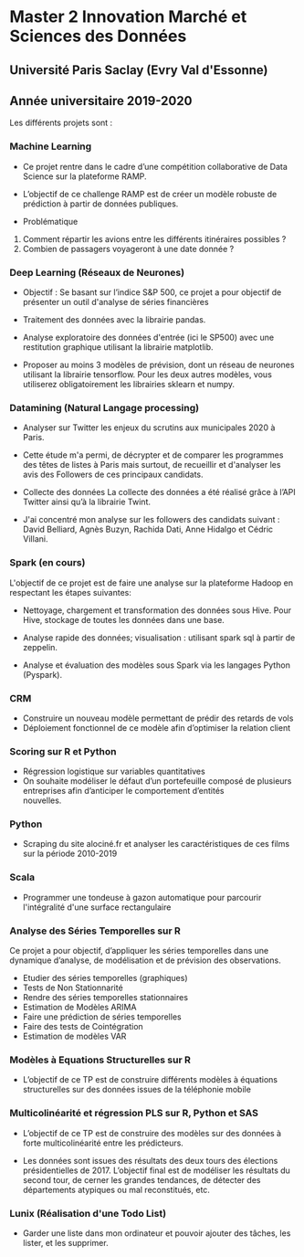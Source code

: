 # Master 2 Innovation Marché et Sciences des Données 

## Université Paris Saclay (Evry Val d'Essonne)

## Année universitaire 2019-2020


Les différents projets sont :

### Machine Learning 

* Ce projet rentre dans le cadre d’une compétition collaborative de Data Science sur la plateforme RAMP.
* L’objectif de ce challenge RAMP est de créer un modèle robuste de prédiction à partir de données publiques.

* Problématique
1. Comment répartir les avions entre les différents itinéraires possibles ?
2. Combien de passagers voyageront à une date donnée ?
 
 
### Deep Learning (Réseaux de Neurones)
 
* Objectif : Se basant sur l’indice S&P 500, ce projet a pour objectif de présenter un outil d'analyse de séries financières 
      
* Traitement des données avec la librairie pandas.
* Analyse exploratoire des données d'entrée (ici le SP500) avec une restitution graphique utilisant la librairie matplotlib.
* Proposer au moins 3 modèles de prévision, dont un réseau de neurones utilisant la librairie tensorflow. Pour les deux autres             modèles, vous utiliserez obligatoirement les librairies sklearn et numpy.
 
 
### Datamining (Natural Langage processing)

 * Analyser sur Twitter les enjeux du scrutins aux municipales 2020 à Paris.
 * Cette étude m'a permi, de décrypter et de comparer les programmes des têtes de listes à Paris mais surtout,
   de recueillir et d'analyser les avis des Followers de ces principaux candidats.

 * Collecte des données
   La collecte des données a été réalisé grâce à l’API Twitter ainsi qu’à la librairie Twint. 
   
 * J'ai concentré mon analyse sur les followers des candidats suivant : David Belliard, Agnès Buzyn, Rachida Dati, Anne
   Hidalgo et Cédric Villani.
   
   
### Spark (en cours)

L'objectif de ce projet est de faire une analyse sur la plateforme Hadoop en respectant les étapes suivantes:

* Nettoyage, chargement et transformation des données sous Hive. Pour Hive, stockage de toutes les données dans une base.

* Analyse rapide des données; visualisation : utilisant spark sql à partir de zeppelin.

* Analyse et évaluation des modèles sous Spark via les langages Python (Pyspark).


### CRM
 
 * Construire un nouveau modèle permettant de prédir des retards de vols
 * Déploiement fonctionnel de ce modèle afin d’optimiser la relation client   
 
 
### Scoring sur R et Python

 * Régression logistique sur variables quantitatives
 * On souhaite modéliser le défaut d’un portefeuille composé de plusieurs entreprises afin d’anticiper le comportement d’entités  
   nouvelles.
   
   
### Python

 * Scraping du site alociné.fr et analyser les caractéristiques de ces films sur la période 2010-2019
 
 
### Scala 

 * Programmer une tondeuse à gazon automatique pour parcourir l'intégralité d'une surface rectangulaire
 
 
### Analyse des Séries Temporelles sur R

Ce projet a pour objectif, d’appliquer les séries temporelles dans une dynamique d’analyse, de modélisation et de prévision des observations.
 
 * Etudier des séries temporelles (graphiques)
 * Tests de Non Stationnarité
 * Rendre des séries temporelles stationnaires
 * Estimation de Modèles ARIMA
 * Faire une prédiction de séries temporelles
 * Faire des tests de Cointégration
 * Estimation de modèles VAR
 
 
### Modèles à Equations Structurelles sur R

 * L’objectif de ce TP est de construire différents modèles à équations structurelles sur des données issues de la téléphonie mobile
 
   
### Multicolinéarité et régression PLS sur R, Python et SAS

 * L’objectif de ce TP est de construire des modèles sur des données à forte multicolinéarité entre les prédicteurs.

 * Les données sont issues des résultats des deux tours des élections présidentielles de 2017. L’objectif final est de modéliser les        résultats du second tour, de cerner les grandes tendances, de détecter des départements atypiques ou mal reconstitués, etc.  
 
 ### Lunix (Réalisation d'une Todo List)
 
 * Garder une liste dans mon ordinateur et pouvoir ajouter des tâches, les lister, et les supprimer.

